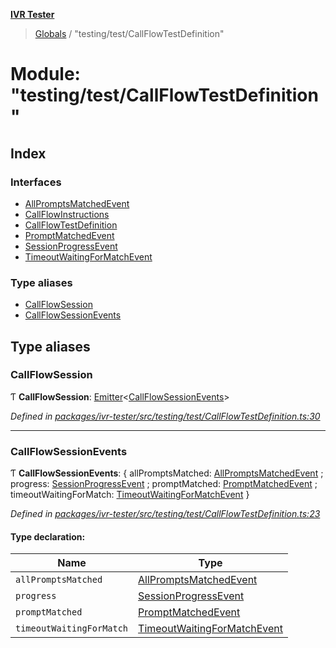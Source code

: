 **[IVR Tester](../README.md)**

> [Globals](../README.md) / "testing/test/CallFlowTestDefinition"

# Module: "testing/test/CallFlowTestDefinition"

## Index

### Interfaces

* [AllPromptsMatchedEvent](../interfaces/_testing_test_callflowtestdefinition_.allpromptsmatchedevent.md)
* [CallFlowInstructions](../interfaces/_testing_test_callflowtestdefinition_.callflowinstructions.md)
* [CallFlowTestDefinition](../interfaces/_testing_test_callflowtestdefinition_.callflowtestdefinition.md)
* [PromptMatchedEvent](../interfaces/_testing_test_callflowtestdefinition_.promptmatchedevent.md)
* [SessionProgressEvent](../interfaces/_testing_test_callflowtestdefinition_.sessionprogressevent.md)
* [TimeoutWaitingForMatchEvent](../interfaces/_testing_test_callflowtestdefinition_.timeoutwaitingformatchevent.md)

### Type aliases

* [CallFlowSession](_testing_test_callflowtestdefinition_.md#callflowsession)
* [CallFlowSessionEvents](_testing_test_callflowtestdefinition_.md#callflowsessionevents)

## Type aliases

### CallFlowSession

Ƭ  **CallFlowSession**: [Emitter](../interfaces/_emitter_.emitter.md)\<[CallFlowSessionEvents](_testing_test_callflowtestdefinition_.md#callflowsessionevents)>

*Defined in [packages/ivr-tester/src/testing/test/CallFlowTestDefinition.ts:30](https://github.com/SketchingDev/ivr-tester/blob/aa015fb/packages/ivr-tester/src/testing/test/CallFlowTestDefinition.ts#L30)*

___

### CallFlowSessionEvents

Ƭ  **CallFlowSessionEvents**: { allPromptsMatched: [AllPromptsMatchedEvent](../interfaces/_testing_test_callflowtestdefinition_.allpromptsmatchedevent.md) ; progress: [SessionProgressEvent](../interfaces/_testing_test_callflowtestdefinition_.sessionprogressevent.md) ; promptMatched: [PromptMatchedEvent](../interfaces/_testing_test_callflowtestdefinition_.promptmatchedevent.md) ; timeoutWaitingForMatch: [TimeoutWaitingForMatchEvent](../interfaces/_testing_test_callflowtestdefinition_.timeoutwaitingformatchevent.md)  }

*Defined in [packages/ivr-tester/src/testing/test/CallFlowTestDefinition.ts:23](https://github.com/SketchingDev/ivr-tester/blob/aa015fb/packages/ivr-tester/src/testing/test/CallFlowTestDefinition.ts#L23)*

#### Type declaration:

Name | Type |
------ | ------ |
`allPromptsMatched` | [AllPromptsMatchedEvent](../interfaces/_testing_test_callflowtestdefinition_.allpromptsmatchedevent.md) |
`progress` | [SessionProgressEvent](../interfaces/_testing_test_callflowtestdefinition_.sessionprogressevent.md) |
`promptMatched` | [PromptMatchedEvent](../interfaces/_testing_test_callflowtestdefinition_.promptmatchedevent.md) |
`timeoutWaitingForMatch` | [TimeoutWaitingForMatchEvent](../interfaces/_testing_test_callflowtestdefinition_.timeoutwaitingformatchevent.md) |
